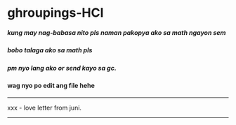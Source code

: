 # ghroupings-HCI


##### kung may nag-babasa nito pls naman pakopya ako sa math ngayon sem
##### bobo talaga ako sa math pls
##### pm nyo lang ako or send kayo sa gc. 

#### wag nyo po edit ang file hehe

***
xxx - love letter from juni.
***
